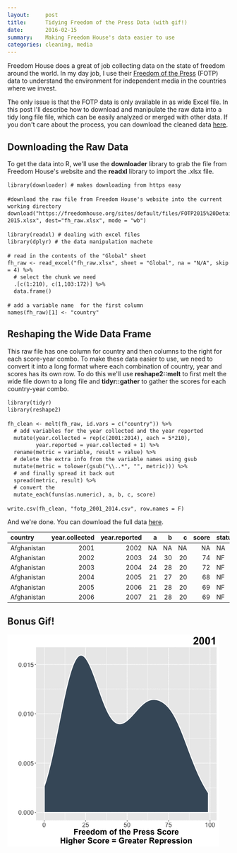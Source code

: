 ```yaml
---
layout:     post
title:      Tidying Freedom of the Press Data (with gif!)
date:       2016-02-15
summary:    Making Freedom House's data easier to use
categories: cleaning, media
---
```


Freedom House does a great of job collecting data on the state of
freedom around the world. In my day job, I use their
<a href="https://freedomhouse.org/report/freedom-press/freedom-press-2015" target="_blank">Freedom
of the Press</a> (FOTP) data to understand the environment for
independent media in the countries where we invest.

The only issue is that the FOTP data is only available in as wide Excel
file. In this post I'll describe how to download and manipulate the raw
data into a tidy long file file, which can be easily analyzed or merged
with other data. If you don't care about the process, you can download
the cleaned data
[here](https://github.com/etachov/tidying-freedom-of-the-press/blob/master/fotp_2001_2014.csv).

Downloading the Raw Data
---------------------------

To get the data into R, we'll use the **downloader** library to grab the
file from Freedom House's website and the **readxl** library to import
the .xlsx file.

    library(downloader) # makes downloading from https easy

    #download the raw file from Freedom House's website into the current working directory
    download("https://freedomhouse.org/sites/default/files/FOTP2015%20Detailed%20Data%20and%20Subscores%201980-2015.xlsx", dest="fh_raw.xlsx", mode = "wb") 

    library(readxl) # dealing with excel files
    library(dplyr) # the data manipulation machete

    # read in the contents of the "Global" sheet
    fh_raw <- read_excel("fh_raw.xlsx", sheet = "Global", na = "N/A", skip = 4) %>%
      # select the chunk we need 
      .[c(1:210), c(1,103:172)] %>%
      data.frame() 

    # add a variable name  for the first column
    names(fh_raw)[1] <- "country"

Reshaping the Wide Data Frame
--------------------------------

This raw file has one column for country and then columns to the right for each score-year combo. To make these data easier to use, we need to convert it into a long
format where each combination of country, year and scores has its own
row. To do this we'll use **reshape2::melt** to first melt the wide file
down to a long file and **tidyr::gather** to gather the scores for each
country-year combo.


    library(tidyr) 
    library(reshape2) 

    fh_clean <- melt(fh_raw, id.vars = c("country")) %>% 
      # add variables for the year collected and the year reported
      mutate(year.collected = rep(c(2001:2014), each = 5*210),
             year.reported = year.collected + 1) %>%
      rename(metric = variable, result = value) %>% 
      # delete the extra info from the variable names using gsub 
      mutate(metric = tolower(gsub("\\..*", "", metric))) %>%
      # and finally spread it back out
      spread(metric, result) %>%
      # convert the 
      mutate_each(funs(as.numeric), a, b, c, score)

    write.csv(fh_clean, "fotp_2001_2014.csv", row.names = F)


And we're done. You can download the full data
[here](https://github.com/etachov/tidying-freedom-of-the-press/blob/master/fotp_2001_2014.csv).


|country     | year.collected| year.reported|  a|  b|  c| score|status |
|:-----------|--------------:|-------------:|--:|--:|--:|-----:|:------|
|Afghanistan |           2001|          2002| NA| NA| NA|    NA|NA     |
|Afghanistan |           2002|          2003| 24| 30| 20|    74|NF     |
|Afghanistan |           2003|          2004| 24| 28| 20|    72|NF     |
|Afghanistan |           2004|          2005| 21| 27| 20|    68|NF     |
|Afghanistan |           2005|          2006| 21| 28| 20|    69|NF     |
|Afghanistan |           2006|          2007| 21| 28| 20|    69|NF     |





Bonus Gif!
----------

![](/images/fotp_2001_2014.gif)

